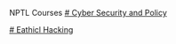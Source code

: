 NPTL Courses
[# Cyber Security and Policy](https://onlinecourses.nptel.ac.in/noc25_cs116/announcements?force=true)

[# Eathicl Hacking](https://onlinecourses.nptel.ac.in/noc25_cs142/preview)
